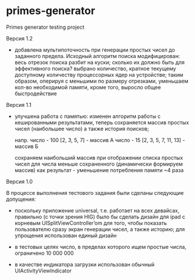 # primes-generator
Primes generator testing  project 

Версия 1.2

-  добавлена мультипоточность при генерации простых чисел до заданного предела.
   Исходный алгоритм поиска модифицирован: весь отрезок поиска разбит на куски; 
   сколько их должно быть для эффективного поиска? выбрано количество, 
   кратное текущему доступному количеству процессорных ядер на устройстве;
   таким образом, оперируя с меньшими по размеру отрезками, уменьшаем кол-во необходимой памяти,
   кроме того, выросло общее быстродействие

Версия 1.1

-  улучшена работа с памятью: изменен алгоритм работы с кешированными результатами,
   теперь сохраняется массив простых чисел (наибольшее число) а также история поисков;

   напр. число - 100
   [2, 3, 5, 7] - массив А
   число - 15
   [2, 3, 5, 7, 11, 13] - массив Б

   сохраняем наибольший массив
   при отображении списка простых чисел для числа меньше сохраненного (динамически формируем массив)
   как результат - уменьшение потребления памяти ~4 раза


Версия 1.0

В процессе выполнения тестового задания были сделаны следующие допущения:

-  поскольку приложение universal, т.е. работает на всех девайсах, 
   правильно (с точки зрения HIG) было бы сделать дизайн для ipad с 
   корневым UISplitViewController’om для того, чтобы показать пользователю 
   сразу экран генерации чисел, а также историю; для упрощения использован единый дизайн

-  в тестовых целях число, в пределах которого ищем простые числа, ограничено 10 000 000

-  в качестве индикатора загрузки использован обычный UIActivityViewIndicator